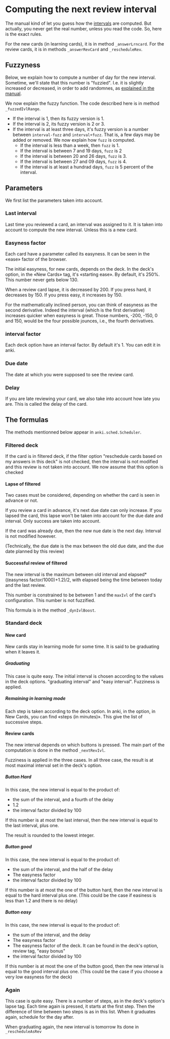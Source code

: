 # Computing the next review interval

The manual kind of let you guess how the
[intervals](https://apps.ankiweb.net/docs/manual.html#reviews) are
computed. But actually, you never get the real number, unless you read
the code. So, here is the exact rules.


For the new cards (in learning
cards), it is in method ```_answerLrncard```. For the review cards, it
is in methods ```_answerRevCard``` and ```_rescheduleRev```.

## Fuzzyness
Below, we explain how to compute a number of day for the new
interval. Sometime, we'll state that this number is "fuzzied". I.e. it
is slightly increased or decreased, in order to add randomnes, as
[explained in the
manual](https://apps.ankiweb.net/docs/manual.html#what-spaced-repetition-algorithm-does-anki-use).

We now explain the fuzzy function. The code described here is in
method ```_fuzzedIvlRange```.

* If the interval is 1, then its fuzzy version is 1.
* If the interval is 2, its fuzzy version is 2 or 3.
* If the interval is at least three days, it's fuzzy version is a
  number between ```interval-fuzz``` and ```interval+fuzz```. That is,
  a few days may be added or removed. We now explain how ```fuzz```
  is computed.
  * If the interval is less than a week, then ```fuzz``` is 1.
  * If the interval is between 7 and 19 days, ```fuzz``` is 2
  * If the interval is between 20 and 26 days, ```fuzz``` is 3.
  * If the interval is between 27 and 09 days, ```fuzz``` is 4.
  * If the interval is at least a hundrad days, ```fuzz``` is 5
    percent of the interval.

## Parameters
We first list the parameters taken into account.

### Last interval
Last time you reviewed a card, an interval was assigned to it. It is
taken into account to compute the new interval. Unless this is a new
card.

### Easyness factor
Each card have a parameter called its easyness. It can be seen in the
«ease» factor of the browser.

The initial easyness, for new cards, depends on the deck. In the
deck's option, in the «New Cards» tag, it's «starting ease». By
default, it's 250%. This number never gets below 130.

When a review card lapse, it is decreased by 200. If you press hard,
it decreases by 150. If you press easy, it increases by 150.

For the mathematically inclined person, you can think of easyness as
the second derivative. Indeed the interval (which is the first
derivative) increases quicker when easyness is great. Those numbers,
-200, -150, 0 and 150, would be the four possible jounces, i.e., the
fourth derivatives.

### interval factor
Each deck option have an interval factor. By default it's 1. You can
edit it in anki.

### Due date
The date at which you were supposed to see the review card.

### Delay
If you are late reviewing your card, we also take into account how
late you are. This is called the delay of the card.

## The formulas
The methods mentionned below appear in ```anki.sched.Scheduler```.

### Filtered deck
If the card is in filtered deck, if the filter option "reschedule
cards based on my answers in this deck" is not checked, then the
interval is not modified and this review is not taken into account. We
now assume that this option is checked

#### Lapse of filtered
Two cases must be considered, depending on whether the card is seen in
advance or not.

If you review a card in advance, it's next due date can only
increase. If you lapsed the card, this lapse won't be taken into
account for the due date and interval. Only
success are taken into account.

If the card was already due, then the new nue date is the next
day. Interval is not modified however.

(Technically, the due date is the max between the old due date, and
the due date planned by this review)

#### Successful review of filtered
The new interval is the maximum between old interval and
elapsed*((easyness factor/1000)+1.2)/2, with elapsed being the time
between today and the last review.

This number is constrained to be between 1 and the ```maxIvl``` of the
card's configuration. This number is not fuzzified.

This formula is in the method ```_dynIvlBoost```.

### Standard deck
#### New card
New cards stay in learning mode for some time. It is said to be
graduating when it leaves it.
##### Graduating
This case is quite easy. The initial interval is chosen according to
the values in the deck options. "graduating interval" and "easy
interval". Fuzziness is applied.
##### Remaining in learning mode
Each step is taken according to the deck option. In anki, in the
option, in New Cards, you can find «steps (in minutes)». This give the
list of successive steps.

#### Review cards
The new interval depends on which buttons is pressed. The main part of
the computation is done in the method ```_nextRevIvl```.

Fuzziness is applied in the three cases. In all three case, the result
is at most maximal interval set in the deck's option.
##### Button Hard
In this case, the new interval is equal to the product of:
* the sum of the interval, and a fourth of the delay
* 1.2
* the interval factor divided by 100

If this number is at most the
last interval, then the new interval is equal to the last interval,
plus one.

The result is rounded to the lowest integer.


##### Button good
In this case, the new interval is equal to the product of:
* the sum of the interval, and the half of the delay
* The easyness factor
* the interval factor divided by 100

If this number is at most the one of the button hard, then the  new
interval is equal to the hard interval plus one. (This could be the
case if easiness is less than 1.2 and there is no delay)

##### Button easy
In this case, the new interval is equal to the product of:
* the sum of the interval, and the delay
* The easyness factor
* The easyness factor of the deck. It can be found in the deck's
  option, review tag, "easy bonus"
* the interval factor divided by 100

If this number is at most the one of the button good, then the  new
interval is equal to the good interval plus one. (This could be the
case if you choose a very low easyness for the deck)


### Again
This case is quite easy. There is a number of steps, as in the deck's
option's lapse tag. Each time again is pressed, it starts at the first
step. Then the difference of time between two steps is as in this
list. When it graduates again, schedule for the day after.

When graduating again, the new interval is tomorrow Its done in
```_rescheduleAsRev```
